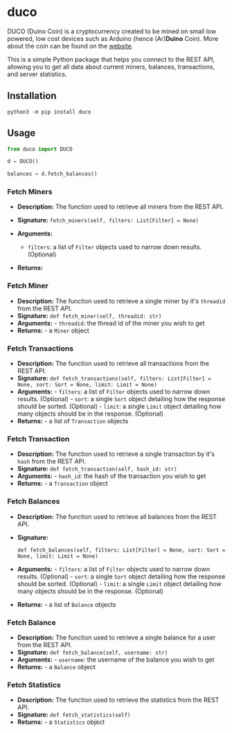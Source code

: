 # duco

DUCO (Duino Coin) is a cryptocurrency created to be mined on small low powered, low cost devices such as Arduino (hence (Ar)**Duino** Coin). More about the coin can be found on the [website](https://duinocoin.com).

This is a simple Python package that helps you connect to the REST API, allowing you to get all data about current miners, balances, transactions, and server statistics.

## Installation

`python3 -m pip install duco`

## Usage

```python
from duco import DUCO

d = DUCO()

balances = d.fetch_balances()

```

### Fetch Miners

* **Description:** 
  The function used to retrieve all miners from the REST API.

* **Signature:**
   `fetch_miners(self, filters: List[Filter] = None)`

* **Arguments:**
   - `filters`: a list of `Filter` objects used to narrow down results. (Optional)
 - **Returns:**

### Fetch Miner

* **Description:**
  The function used to retrieve a single miner by it's `threadid` from the REST API.
* **Signature:**
  `def fetch_miner(self, threadid: str)`
* **Arguments:**
  \- `threadid`: the thread id of the miner you wish to get
* **Returns:**
  \- a `Miner` object

### Fetch Transactions

* **Description:**
  The function used to retrieve all transactions from the REST API.
* **Signature:**
  `def fetch_transactions(self, filters: List[Filter] = None, sort: Sort = None, limit: Limit = None)`
* **Arguments:**
  \- `filters`: a list of `Filter` objects used to narrow down results. (Optional)
  \- `sort`: a single `Sort` object detailing how the response should be sorted. (Optional)
  \- `limit`: a single `Limit` object detailing how many objects should be in the response. (Optional)
* **Returns:**
  \- a list of `Transaction` objects

### Fetch Transaction

* **Description:**
  The function used to retrieve a single transaction by it's `hash` from the REST API.
* **Signature:**
  `def fetch_transaction(self, hash_id: str)`
* **Arguments:**
  \- `hash_id`: the hash of the transaction you wish to get
* **Returns:**
  \- a `Transaction` object

### Fetch Balances

* **Description:**
  The function used to retrieve all balances from the REST API.

* **Signature:**

  `def fetch_balances(self, filters: List[Filter] = None, sort: Sort = None, limit: Limit = None)`

* **Arguments:**
  \- `filters`: a list of `Filter` objects used to narrow down results. (Optional)
  \- `sort`: a single `Sort` object detailing how the response should be sorted. (Optional)
  \- `limit`: a single `Limit` object detailing how many objects should be in the response. (Optional)

* **Returns:**
  \- a list of `Balance` objects

### Fetch Balance

* **Description:**
  The function used to retrieve a single balance for a user from the REST API.
* **Signature:**
  `def fetch_balance(self, username: str)`
* **Arguments:**
  \- `username`: the username of the balance you wish to get
* **Returns:**
  \- a `Balance` object

### Fetch Statistics

* **Description:**
  The function used to retrieve the statistics from the REST API.
* **Signature:**
  `def fetch_statistics(self)`
* **Returns:**
  \- a `Statistics` object

